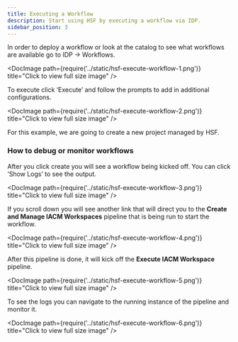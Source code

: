 ```yaml
---
title: Executing a Workflow
description: Start using HSF by executing a workflow via IDP.
sidebar_position: 3
---
```


In order to deploy a workflow or look at the catalog to see what workflows are available go to IDP → Workflows.

   <DocImage path={require('../static/hsf-execute-workflow-1.png')} title="Click to view full size image" />

To execute click ‘Execute’ and follow the prompts to add in additional configurations. 

   <DocImage path={require('../static/hsf-execute-workflow-2.png')} title="Click to view full size image" />

For this example, we are going to create a new project managed by HSF.

### How to debug or monitor workflows
After you click create you will see a workflow being kicked off. You can click ‘Show Logs’ to see the output. 

   <DocImage path={require('../static/hsf-execute-workflow-3.png')} title="Click to view full size image" />

If you scroll down you will see another link that will direct you to the **Create and Manage IACM Workspaces** pipeline that is being run to start the workflow.

   <DocImage path={require('../static/hsf-execute-workflow-4.png')} title="Click to view full size image" />

After this pipeline is done, it will kick off the **Execute IACM Workspace** pipeline. 

   <DocImage path={require('../static/hsf-execute-workflow-5.png')} title="Click to view full size image" />

To see the logs you can navigate to the running instance of the pipeline and monitor it.

   <DocImage path={require('../static/hsf-execute-workflow-6.png')} title="Click to view full size image" />